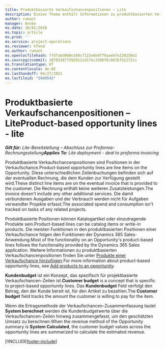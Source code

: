 ```yaml
---
title: Produktbasierte Verkaufschancenpositionen – Lite
description: Dieses Thema enthält Informationen zu produktbasierten Verkaufschancenpositionen in Project Operations.
author: rumant
manager: Annbe
ms.date: 10/01/2020
ms.topic: article
ms.prod: ''
ms.service: project-operations
ms.reviewer: kfend
ms.author: rumant
ms.openlocfilehash: f7dfabd068e180c7122ede0f79aaebfe220250a1
ms.sourcegitcommit: 3d78338773929121d17ec3386f6cb67bfb2272cc
ms.translationtype: HT
ms.contentlocale: de-DE
ms.lasthandoff: 04/27/2021
ms.locfileid: "5949543"
---
```

# <a name="product-based-opportunity-lines---lite"></a><span data-ttu-id="ada81-103">Produktbasierte Verkaufschancenpositionen – Lite</span><span class="sxs-lookup"><span data-stu-id="ada81-103">Product-based opportunity lines - lite</span></span>

<span data-ttu-id="ada81-104">_**Gilt für:** Lite-Bereitstellung – Abschluss zur Proforma-Rechnungsstellung_</span><span class="sxs-lookup"><span data-stu-id="ada81-104">_**Applies To:** Lite deployment - deal to proforma invoicing_</span></span>

<span data-ttu-id="ada81-105">Produktbasierte Verkaufschancenpositionen sind Positionen in der Verkaufschance.</span><span class="sxs-lookup"><span data-stu-id="ada81-105">Product-based opportunity lines are line items on the Opportunity.</span></span> <span data-ttu-id="ada81-106">Diese unterschiedlichen Zeilenbuchungen befinden sich auf der eventuellen Rechnung, die dem Kunden zur Verfügung gestellt wird.</span><span class="sxs-lookup"><span data-stu-id="ada81-106">These distinct line items are on the eventual invoice that is provided to the customer.</span></span> <span data-ttu-id="ada81-107">Die Rechnung enthält keine weiteren Zusatzleistungen.</span><span class="sxs-lookup"><span data-stu-id="ada81-107">The invoice doesn't include any other additional services.</span></span> <span data-ttu-id="ada81-108">Die damit verbundenen Ausgaben und der Verbrauch werden nicht für Aufgaben verwandter Projekte erfasst.</span><span class="sxs-lookup"><span data-stu-id="ada81-108">The associated spend and consumption isn't tracked on tasks of any related projects.</span></span>

<span data-ttu-id="ada81-109">Produktbasierte Positionen können Katalogartikel oder einzutragende Produkte sein.</span><span class="sxs-lookup"><span data-stu-id="ada81-109">Product-based lines can be catalog items or write-in products.</span></span> <span data-ttu-id="ada81-110">Die meisten Funktionen in den produktbasierten Positionen einer Verkaufschance folgen den Funktionen der Dynamics 365 Sales-Anwendung.</span><span class="sxs-lookup"><span data-stu-id="ada81-110">Most of the functionality on an Opportunity's product-based lines follows the functionality provided by the Dynamics 365 Sales application.</span></span> <span data-ttu-id="ada81-111">Weitere Informationen zu produktbasierten Verkaufschancenpositionen finden Sie unter [Produkte einer Verkaufschance hinzufügen](/dynamics365/sales-enterprise/add-products-opportunity).</span><span class="sxs-lookup"><span data-stu-id="ada81-111">For more information about product-based opportunity lines, see [Add products to an opportunity](/dynamics365/sales-enterprise/add-products-opportunity).</span></span>

<span data-ttu-id="ada81-112">**Kundenbudget** ist ein Konzept, das spezifisch für projektbasierte Verkaufschancen-Zeilen ist.</span><span class="sxs-lookup"><span data-stu-id="ada81-112">**Customer budget** is a concept that is specific to project-based opportunity lines.</span></span> <span data-ttu-id="ada81-113">Das **Kundenbudget** Feld verfolgt den Betrag, den der Kunde bereit ist, für den Artikel zu bezahlen.</span><span class="sxs-lookup"><span data-stu-id="ada81-113">The **Customer budget** field tracks the amount the customer is willing to pay for the item.</span></span>

<span data-ttu-id="ada81-114">Wenn die Ertragsmethode der Verkaufschancen-Zusammenfassung lautet **System berechnet** werden die Kundenbudgetwerte über die Verkaufschancen-Zeilen hinweg zusammengefasst, um den geschätzten Umsatz zu berechnen.</span><span class="sxs-lookup"><span data-stu-id="ada81-114">When the revenue method of the Opportunity summary is **System Calculated**, the customer budget values across the opportunity lines are summarized to calculate the estimated revenue.</span></span> 



[!INCLUDE[footer-include](../../includes/footer-banner.md)]